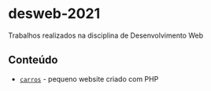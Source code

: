 # desweb-2021

Trabalhos realizados na disciplina de Desenvolvimento Web

## Conteúdo

- [`carros`](https://github.com/afonsosantos/desweb-2021/tree/main/carros) - pequeno website criado com PHP